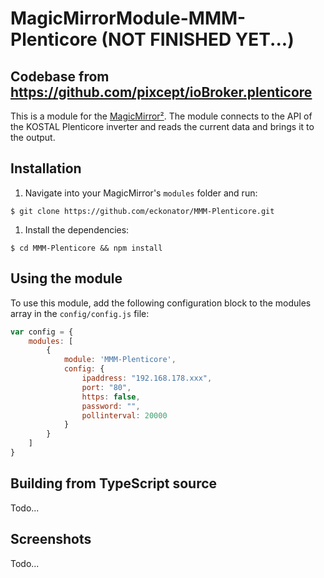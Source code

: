# MagicMirrorModule-MMM-Plenticore (NOT FINISHED YET...)

## Codebase from https://github.com/pixcept/ioBroker.plenticore

This is a module for the [MagicMirror²](https://github.com/MichMich/MagicMirror/). The module connects to the API of the KOSTAL Plenticore inverter and reads the current data and brings it to the output.

## Installation

1. Navigate into your MagicMirror's `modules` folder and run:
```
$ git clone https://github.com/eckonator/MMM-Plenticore.git
```
1. Install the dependencies: 
```
$ cd MMM-Plenticore && npm install
```

## Using the module

To use this module, add the following configuration block to the modules array in the `config/config.js` file:
```js
var config = {
    modules: [
        {
            module: 'MMM-Plenticore',
            config: {
                ipaddress: "192.168.178.xxx",
                port: "80",
                https: false,
                password: "",
                pollinterval: 20000
            }
        }
    ]
}
```

## Building from TypeScript source

Todo...

## Screenshots

Todo...